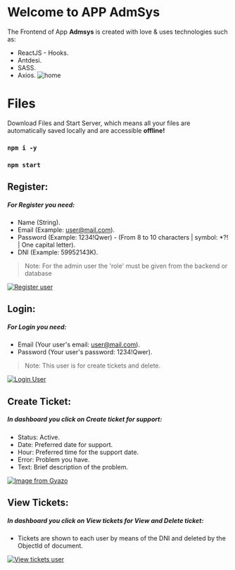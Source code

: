 # Welcome to APP AdmSys

 The Frontend of  App **Admsys** is created with love & uses technologies such as:
 - ReactJS - Hooks.
 - Antdesi.
 - SASS.
 - Axios.
![home](https://i.ibb.co/09fY8xm/image.png)


# Files

Download Files and Start Server, which means all your files are automatically saved locally and are accessible **offline!**
 ### `npm i -y`
 ### `npm start`

## Register:
##### For Register you need:
-   Name (String).
-   Email (Example:  [user@mail.com](mailto:user@mail.com)).
-   Password (Example: 1234!Qwer) - (From 8 to 10 characters | symbol: *?! | One capital letter).
- DNI (Example: 59952143K).
>Note: For the admin user the 'role' must be given from the backend or database

[![Register user](https://i.gyazo.com/43ee82f573e56cdb1600ed434077e24a.gif)](https://gyazo.com/43ee82f573e56cdb1600ed434077e24a)

## Login:
##### For Login you need:
-   Email (Your user's email:  [user@mail.com](mailto:user@mail.com)).
-   Password (Your user's password: 1234!Qwer).
>Note: This user is for create tickets and delete.

[![Login User](https://i.gyazo.com/bd5623990a80d627aac6e281c5e27c05.gif)](https://gyazo.com/bd5623990a80d627aac6e281c5e27c05)

## Create Ticket:
##### In dashboard you click on Create ticket for support:
-   Status: Active.
-   Date: Preferred date for support.
-  Hour: Preferred time for the support date.
- Error: Problem you have.
- Text: Brief description of the problem.

[![Image from Gyazo](https://i.gyazo.com/3224509dc71cf996f292a75a7f8eaaed.gif)](https://gyazo.com/3224509dc71cf996f292a75a7f8eaaed)

## View Tickets:
##### In dashboard you click on View tickets for View and Delete ticket:
-   Tickets are shown to each user by means of the DNI and deleted by the ObjectId of document.

[![View tickets user](https://i.gyazo.com/c3f2b205c688e97dbd1be53a1e920770.gif)](https://gyazo.com/c3f2b205c688e97dbd1be53a1e920770)